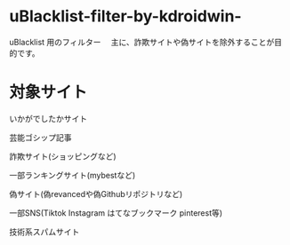 # uBlacklist-filter-by-kdroidwin-
uBlacklist 用のフィルター　
主に、詐欺サイトや偽サイトを除外することが目的です。

# 対象サイト

いかがでしたかサイト

芸能ゴシップ記事

詐欺サイト(ショッピングなど)

一部ランキングサイト(mybestなど)

偽サイト(偽revancedや偽Githubリポジトリなど)

一部SNS(Tiktok Instagram はてなブックマーク pinterest等)

技術系スパムサイト

